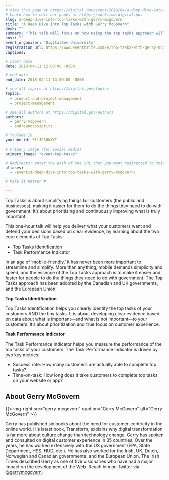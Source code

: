 ```yaml
---
# View this page at https://digital.gov/event/2018/04/a-deep-dive-into-top-tasks
# Learn how to edit our pages at https://workflow.digital.gov
slug: a-deep-dive-into-top-tasks-with-gerry-mcgovern
title: "A Deep Dive Into Top Tasks with Gerry McGovern"
deck: ""
summary: "This talk will focus on how using the top tasks approach will help you deliver what your customers want to make it easier and faster for people to do things they need to do with government."
host: ""
event_organizer: "DigitalGov University"
registration_url: https://www.eventbrite.com/e/top-tasks-with-gerry-mcgovern-registration-43479365954
captions: 

# start date
date: 2018-04-11 12:00:00 -0500

# end date
end_date: 2018-04-11 13:00:00 -0500

# see all topics at https://digital.gov/topics
topics: 
  - product-and-project-management
  - project-management

# see all authors at https://digital.gov/authors
authors: 
  - gerry-mcgovern
  - andreanocesigritz

# YouTube ID
youtube_id: 5llJ98UkXYI

# Primary Image (for social media)
primary_image: "event-top-tasks"

# Redirects: enter the path of the URL that you want redirected to this page
aliases: 
  - /event/a-deep-dive-into-top-tasks-with-gerry-mcgovern/

# Make it better ♥

---
```


Top Tasks is about simplifying things for customers (the public and businesses); making it easier for them to do the things they need to do with government. It’s about prioritizing and continuously improving what is truly important.

This one-hour talk will help you deliver what your customers want and defend your decisions based on clear evidence, by learning about the two core elements of Top Tasks:

- Top Tasks Identification
- Task Performance Indicator

In an age of ‘mobile-friendly,’ it has never been more important to streamline and simplify. More than anything, mobile demands simplicity and speed, and the essence of the Top Tasks approach is to make it easier and faster for people to do the things they need to do with government. The Top Tasks approach has been adopted by the Canadian and UK governments, and the European Union.

**Top Tasks Identification**

Top Tasks Identification helps you clearly identify the top tasks of your customers AND the tiny tasks. It is about developing clear evidence based on data about what is important—and what is not important—to your customers. It’s about prioritization and true focus on customer experience.

**Task Performance Indicator**

The Task Performance Indicator helps you measure the performance of the top tasks of your customers. The Task Performance Indicator is driven by two key metrics:

- Success rate: How many customers are actually able to complete top tasks?
- Time-on-task: How long does it take customers to complete top tasks on your website or app?


## About Gerry McGovern

{{< img-right src="gerry-mcgovern" caption="Gerry McGovern" alt="Gerry McGovern" >}}

Gerry has published six books about the need for customer-centricity in the online world. His latest book, Transform, explains why digital transformation is far more about culture change than technology change. Gerry has spoken and consulted on digital customer experience in 35 countries. Over the years, he has worked extensively with the US government (EPA, State Department, HSS, HUD, etc.). He has also worked for the Irish, UK, Dutch, Norwegian and Canadian governments, and the European Union. The Irish Times described Gerry as one of five visionaries who have had a major impact on the development of the Web. Reach him on Twitter via [@gerrymcgovern](https://twitter.com/gerrymcgovern).
